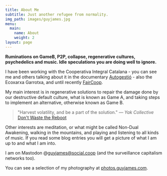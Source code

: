 ```yaml
---
title: About Me
subtitle: Just another refugee from normality.
img_path: images/guyjames.jpg
menu:
  main:
    name: About
    weight: 2
layout: page
---
```


**Ruminations on GameB, P2P, collapse, regenerative cultures, psychedelics and music.
Idle speculations you are doing well to ignore.**

I have been working with the Cooperativa Integral Catalana - you can see me and others talking about it in the documentary [Autogestió](https://enfable.org/autogestio/) - also the Ecoxarxa Garrotxa, and until recently [FairCoop](https://fair.coop).

My main interest is in regenerative solutions to repair the damage done by our destructive default culture, what is known as Game A, and taking steps to implement an alternative, otherwise known as Game B.

>"Harvest volatility, and be a part of the solution."
<cite>― Yak Collective</cite> [Don't Waste the Reboot](https://roamresearch.com/#/app/sharedmyths/page/on9856-xj)

Other interests are meditation, or what might be called Non-Dual Awakening, walking in the mountains, and playing and listening to all kinds of music. If you read some blog entries you will get a picture of what I am up to and what I am into.

I am on Mastodon @guyjames@social.coop (and the surveillance capitalism networks too).

You can see a selection of my photography at [photos.guyjames.com](https://photos.guyjames.com/).
